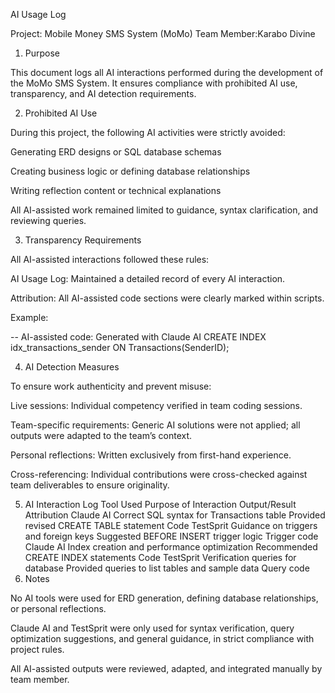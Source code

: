 AI Usage Log

Project: Mobile Money SMS System (MoMo)
Team Member:Karabo Divine

1. Purpose

This document logs all AI interactions performed during the development of the MoMo SMS System. It ensures compliance with prohibited AI use, transparency, and AI detection requirements.

2. Prohibited AI Use

During this project, the following AI activities were strictly avoided:

Generating ERD designs or SQL database schemas

Creating business logic or defining database relationships

Writing reflection content or technical explanations

All AI-assisted work remained limited to guidance, syntax clarification, and reviewing queries.

3. Transparency Requirements

All AI-assisted interactions followed these rules:

AI Usage Log: Maintained a detailed record of every AI interaction.

Attribution: All AI-assisted code sections were clearly marked within scripts.

Example:

-- AI-assisted code: Generated with Claude AI
CREATE INDEX idx_transactions_sender ON Transactions(SenderID);

4. AI Detection Measures

To ensure work authenticity and prevent misuse:

Live sessions: Individual competency verified in team coding sessions.

Team-specific requirements: Generic AI solutions were not applied; all outputs were adapted to the team’s context.

Personal reflections: Written exclusively from first-hand experience.

Cross-referencing: Individual contributions were cross-checked against team deliverables to ensure originality.

5. AI Interaction Log
Tool Used	Purpose of Interaction	Output/Result	Attribution
Claude AI	Correct SQL syntax for Transactions table	Provided revised CREATE TABLE statement	Code 
TestSprit	Guidance on triggers and foreign keys	Suggested BEFORE INSERT trigger logic	Trigger code 
Claude AI	Index creation and performance optimization	Recommended CREATE INDEX statements	Code 
TestSprit	Verification queries for database	Provided queries to list tables and sample data	Query code 
6. Notes

No AI tools were used for ERD generation, defining database relationships, or personal reflections.

Claude AI and TestSprit were only used for syntax verification, query optimization suggestions, and general guidance, in strict compliance with project rules.

All AI-assisted outputs were reviewed, adapted, and integrated manually by team member.